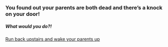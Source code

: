 ### You found out your parents are both dead and there’s a knock on your door!

##### What would you do?!

[Run back upstairs and wake your parents up](parents.md)